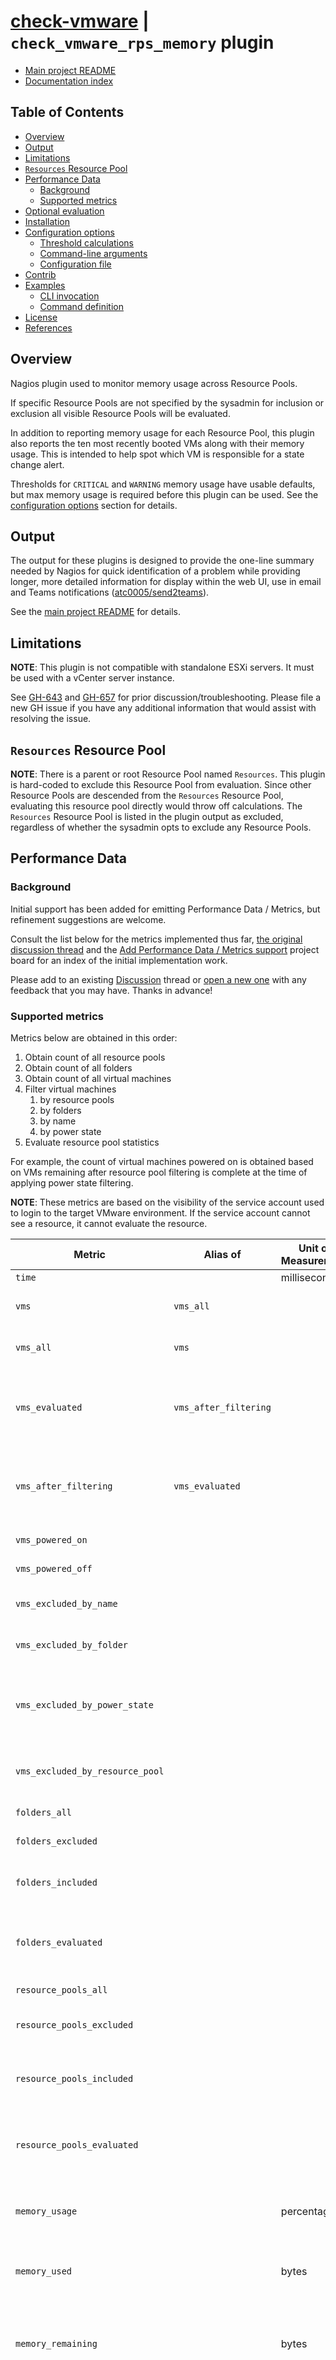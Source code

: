 <!-- omit in toc -->
# [check-vmware][repo-url] | `check_vmware_rps_memory` plugin

- [Main project README](../../README.md)
- [Documentation index](../README.md)

<!-- omit in toc -->
## Table of Contents

- [Overview](#overview)
- [Output](#output)
- [Limitations](#limitations)
- [`Resources` Resource Pool](#resources-resource-pool)
- [Performance Data](#performance-data)
  - [Background](#background)
  - [Supported metrics](#supported-metrics)
- [Optional evaluation](#optional-evaluation)
- [Installation](#installation)
- [Configuration options](#configuration-options)
  - [Threshold calculations](#threshold-calculations)
  - [Command-line arguments](#command-line-arguments)
  - [Configuration file](#configuration-file)
- [Contrib](#contrib)
- [Examples](#examples)
  - [CLI invocation](#cli-invocation)
  - [Command definition](#command-definition)
- [License](#license)
- [References](#references)

## Overview

Nagios plugin used to monitor memory usage across Resource Pools.

If specific Resource Pools are not specified by the sysadmin for inclusion or
exclusion all visible Resource Pools will be evaluated.

In addition to reporting memory usage for each Resource Pool, this plugin also
reports the ten most recently booted VMs along with their memory usage. This
is intended to help spot which VM is responsible for a state change alert.

Thresholds for `CRITICAL` and `WARNING` memory usage have usable defaults, but
max memory usage is required before this plugin can be used. See the
[configuration options](#configuration-options) section for details.

## Output

The output for these plugins is designed to provide the one-line summary
needed by Nagios for quick identification of a problem while providing longer,
more detailed information for display within the web UI, use in email and
Teams notifications
([atc0005/send2teams](https://github.com/atc0005/send2teams)).

See the [main project README](../../README.md) for details.

## Limitations

**NOTE**: This plugin is not compatible with standalone ESXi servers. It must
be used with a vCenter server instance.

See [GH-643](https://github.com/atc0005/check-vmware/discussions/643) and
[GH-657](https://github.com/atc0005/check-vmware/issues/657) for prior
discussion/troubleshooting. Please file a new GH issue if you have any
additional information that would assist with resolving the issue.

## `Resources` Resource Pool

**NOTE**: There is a parent or root Resource Pool named `Resources`. This
plugin is hard-coded to exclude this Resource Pool from evaluation. Since
other Resource Pools are descended from the `Resources` Resource Pool,
evaluating this resource pool directly would throw off calculations. The
`Resources` Resource Pool is listed in the plugin output as excluded,
regardless of whether the sysadmin opts to exclude any Resource Pools.

## Performance Data

### Background

Initial support has been added for emitting Performance Data / Metrics, but
refinement suggestions are welcome.

Consult the list below for the metrics implemented thus far, [the original
discussion thread](https://github.com/atc0005/check-vmware/discussions/315)
and the [Add Performance Data / Metrics
support](https://github.com/atc0005/check-vmware/projects/1) project board for
an index of the initial implementation work.

Please add to an existing
[Discussion](https://github.com/atc0005/check-vmware/discussions) thread or
[open a new one](https://github.com/atc0005/check-vmware/discussions/new) with
any feedback that you may have. Thanks in advance!

### Supported metrics

Metrics below are obtained in this order:

1. Obtain count of all resource pools
1. Obtain count of all folders
1. Obtain count of all virtual machines
1. Filter virtual machines
   1. by resource pools
   1. by folders
   1. by name
   1. by power state
1. Evaluate resource pool statistics

For example, the count of virtual machines powered on is obtained based on VMs
remaining after resource pool filtering is complete at the time of applying
power state filtering.

**NOTE**: These metrics are based on the visibility of the service account
used to login to the target VMware environment. If the service account cannot
see a resource, it cannot evaluate the resource.

| Metric                          | Alias of              | Unit of Measurement | Description                                                                                                                                                                                                |
| ------------------------------- | --------------------- | ------------------- | ---------------------------------------------------------------------------------------------------------------------------------------------------------------------------------------------------------- |
| `time`                          |                       | milliseconds        | plugin runtime                                                                                                                                                                                             |
| `vms`                           | `vms_all`             |                     | all (visible) virtual machines in the inventory                                                                                                                                                            |
| `vms_all`                       | `vms`                 |                     | all (visible) virtual machines in the inventory                                                                                                                                                            |
| `vms_evaluated`                 | `vms_after_filtering` |                     | virtual machines after filtering, evaluated for plugin-specific threshold violations                                                                                                                       |
| `vms_after_filtering`           | `vms_evaluated`       |                     | virtual machines after filtering, evaluated for plugin-specific threshold violations                                                                                                                       |
| `vms_powered_on`                |                       |                     | virtual machines powered on                                                                                                                                                                                |
| `vms_powered_off`               |                       |                     | virtual machines powered off                                                                                                                                                                               |
| `vms_excluded_by_name`          |                       |                     | virtual machines excluded based on fixed name values                                                                                                                                                       |
| `vms_excluded_by_folder`        |                       |                     | virtual machines excluded based on folder IDs                                                                                                                                                              |
| `vms_excluded_by_power_state`   |                       |                     | virtual machines excluded based on power state (powered off VMs are excluded by default)                                                                                                                   |
| `vms_excluded_by_resource_pool` |                       |                     | virtual machines excluded based on resource pool name                                                                                                                                                      |
| `folders_all`                   |                       |                     | all folders in the inventory                                                                                                                                                                               |
| `folders_excluded`              |                       |                     | folders excluded by request                                                                                                                                                                                |
| `folders_included`              |                       |                     | folders included by request (all non-listed folders excluded)                                                                                                                                              |
| `folders_evaluated`             |                       |                     | folders remaining after inclusion/exclusion filtering logic is applied                                                                                                                                     |
| `resource_pools_all`            |                       |                     | all resource pools in the inventory                                                                                                                                                                        |
| `resource_pools_excluded`       |                       |                     | resource pools excluded by request                                                                                                                                                                         |
| `resource_pools_included`       |                       |                     | resource pools included by request (all non-listed resource pools excluded)                                                                                                                                |
| `resource_pools_evaluated`      |                       |                     | resource pools remaining after inclusion/exclusion filtering logic is applied                                                                                                                              |
| `memory_usage`                  |                       | percentage          | host memory usage for non-filtered resource pools using given allowed value                                                                                                                                |
| `memory_used`                   |                       | bytes               | combined host memory usage for non-filtered resource pools                                                                                                                                                 |
| `memory_remaining`              |                       | bytes               | remaining memory after subtracting host memory usage for non-filtered resource pools from given allowed value                                                                                              |
| `memory_ballooned`              |                       | bytes               | The size of the balloon driver in a virtual machine. The host will inflate the balloon driver to reclaim physical memory from a virtual machine. This is a sign that there is memory pressure on the host. |
| `memory_swapped`                |                       | bytes               | The portion of memory that is granted to a virtual machine from the host's swap space. This is a sign that there is memory pressure on the host.                                                           |

## Optional evaluation

Some plugins provide optional support to limit evaluation of VMs to specific
Resource Pools (explicitly including or excluding) and power states (on or
off). Other plugins support similar filtering options (e.g., `Acknowledged`
state of Triggered Alarms). See the [configuration
options](#configuration-options), [examples](#examples) and
[contrib](#contrib) sections for more information.

## Installation

See the [main project README](../../README.md) for details.

## Configuration options

### Threshold calculations

| Nagios State | Description                                                     |
| ------------ | --------------------------------------------------------------- |
| `OK`         | Ideal state, memory usage across Resources Pools within bounds. |
| `WARNING`    | Memory usage crossed user-specified threshold for this state.   |
| `CRITICAL`   | Memory usage crossed user-specified threshold for this state.   |

### Command-line arguments

- Use the `-h` or `--help` flag to display current usage information.
- Flags marked as **`required`** must be set via CLI flag.
- Flags *not* marked as required are for settings where a useful default is
  already defined, but may be overridden if desired.

| Flag                        | Required | Default | Repeat | Possible                                                                | Description                                                                                                                                                                                                                                                                                                                          |
| --------------------------- | -------- | ------- | ------ | ----------------------------------------------------------------------- | ------------------------------------------------------------------------------------------------------------------------------------------------------------------------------------------------------------------------------------------------------------------------------------------------------------------------------------ |
| `branding`                  | No       | `false` | No     | `branding`                                                              | Toggles emission of branding details with plugin status details. This output is disabled by default.                                                                                                                                                                                                                                 |
| `h`, `help`                 | No       | `false` | No     | `h`, `help`                                                             | Show Help text along with the list of supported flags.                                                                                                                                                                                                                                                                               |
| `v`, `version`              | No       | `false` | No     | `v`, `version`                                                          | Whether to display application version and then immediately exit application.                                                                                                                                                                                                                                                        |
| `ll`, `log-level`           | No       | `info`  | No     | `disabled`, `panic`, `fatal`, `error`, `warn`, `info`, `debug`, `trace` | Log message priority filter. Log messages with a lower level are ignored. Log messages are sent to `stderr` by default. See [Output](#output) for more information.                                                                                                                                                                  |
| `p`, `port`                 | No       | `443`   | No     | *positive whole number between 1-65535, inclusive*                      | TCP port of the remote vCenter instance. This is usually 443 (HTTPS).                                                                                                                                                                                                                                                                |
| `t`, `timeout`              | No       | `10`    | No     | *positive whole number of seconds*                                      | Timeout value in seconds allowed before a plugin execution attempt is abandoned and an error returned.                                                                                                                                                                                                                               |
| `s`, `server`               | **Yes**  |         | No     | *fully-qualified domain name or IP Address*                             | The fully-qualified domain name or IP Address of the remote vCenter instance.                                                                                                                                                                                                                                                        |
| `u`, `username`             | **Yes**  |         | No     | *valid username*                                                        | Username with permission to access the specified vCenter instance.                                                                                                                                                                                                                                                                   |
| `pw`, `password`            | **Yes**  |         | No     | *valid password*                                                        | Password used to login to the vCenter instance.                                                                                                                                                                                                                                                                                      |
| `domain`                    | No       |         | No     | *valid user domain*                                                     | (Optional) domain for the user account used to login to the vCenter instance. This is needed for user accounts residing in a non-default domain (e.g., SSO specific domain).                                                                                                                                                         |
| `trust-cert`                | No       | `false` | No     | `true`, `false`                                                         | Whether the certificate should be trusted as-is without validation. WARNING: TLS is susceptible to man-in-the-middle attacks if enabling this option.                                                                                                                                                                                |
| `include-rp`                | No       |         | No     | *comma-separated list of resource pool names*                           | Specifies a comma-separated list of Resource Pool names that should be exclusively used when evaluating VMs. Specifying this option will also exclude any VMs from evaluation that are *outside* of a Resource Pool. This option is incompatible with specifying a list of Resource Pool names to ignore or exclude from evaluation. |
| `exclude-rp`                | No       |         | No     | *comma-separated list of resource pool names*                           | Specifies a comma-separated list of Resource Pool names that should be ignored when evaluating VMs. This option is incompatible with specifying a list of Resource Pool names to include for evaluation.                                                                                                                             |
| `mma`, `memory-max-allowed` | **Yes**  | `0`     | No     | *positive whole number in GB*                                           | Specifies the maximum amount of memory that we are allowed to consume in GB (as a whole number) in the target VMware environment across all specified Resource Pools. VMs that are running outside of resource pools are not considered in these calculations.                                                                       |
| `mc`, `memory-use-critical` | No       | `95`    | No     | *percentage as positive whole number*                                   | Specifies the percentage of memory use (as a whole number) across all specified Resource Pools when a CRITICAL threshold is reached.                                                                                                                                                                                                 |
| `mw`, `memory-use-warning`  | No       | `100`   | No     | *percentage as positive whole number*                                   | Specifies the percentage of memory use (as a whole number) across all specified Resource Pools when a WARNING threshold is reached.                                                                                                                                                                                                  |

### Configuration file

Not currently supported. This feature may be added later if there is
sufficient interest.

## Contrib

See the [main project README](../../README.md) for details.

## Examples

### CLI invocation

```ShellSession
/usr/lib/nagios/plugins/check_vmware_rps_memory --username SERVICE_ACCOUNT_NAME --password "SERVICE_ACCOUNT_PASSWORD" --server vc1.example.com --exclude-rp "Desktops" --memory-use-warning 80 --memory-use-critical 95  --memory-max-allowed 320 --trust-cert --log-level info
```

See the [configuration options](#configuration-options) section for all
command-line settings supported by this plugin along with descriptions of
each. See the [contrib](#contrib) section for information regarding example
command definitions and Nagios configuration files.

Of note:

- The default/parent/root resource pool named `Resources` is excluded from
  evaluation
  - this behavior is hard-coded into the plugin
  - since other resource pools are descended from this one, evaluating this
    resource pool directly would skew memory usage calculations
- The resource pool named `Desktops` was specified by the sysadmin to be
  excluded from evaluation
  - this results in *all other* resource pools visible to the specified user
    account being used for evaluation
  - VMs *outside* of a Resource Pool (visible to the specified user account or
    not) do not contribute to memory usage calculations
- Certificate warnings are ignored.
  - not best practice, but many vCenter instances use self-signed certs per
    various freely available guides
- Service Check results output is sent to `stdout`
- Logging output is enabled at the `info` level.
  - logging output is sent to `stderr` by default
  - logging output is intended to be seen when invoking the plugin directly
    via CLI (often for troubleshooting)
    - see the [Output section](../../README.md#output) of the main README for
      potential conflicts with some monitoring systems

### Command definition

NOTE: This is the inverse of the command-line example for this plugin; only
specified Resource Pools are evaluated.

```shell
# /etc/nagios-plugins/config/vmware-resource-pools.cfg

# This variation of the command does not allow exclusions
define command{
    command_name    check_vmware_resource_pools_include_pools
    command_line    $USER1$/check_vmware_rps_memory --server '$HOSTNAME$' --domain '$ARG1$' --username '$ARG2$' --password '$ARG3$' --memory-use-warning '$ARG4$' --memory-use-critical '$ARG5$' --memory-max-allowed '$ARG6$' --include-rp '$ARG7$' --trust-cert  --log-level info
    }
```

See the [configuration options](#configuration-options) section for all
command-line settings supported by this plugin along with descriptions of
each. See the [contrib](#contrib) section for information regarding example
command definitions and Nagios configuration files.

## License

See the [main project README](../../README.md) for details.

## References

- [Main project README](../../README.md)
- [Documentation index](../README.md)
- [Project repo][repo-url]

<!-- Footnotes here  -->

[repo-url]: <https://github.com/atc0005/check-vmware>  "This project's GitHub repo"

<!-- []: PLACEHOLDER "DESCRIPTION_HERE" -->
